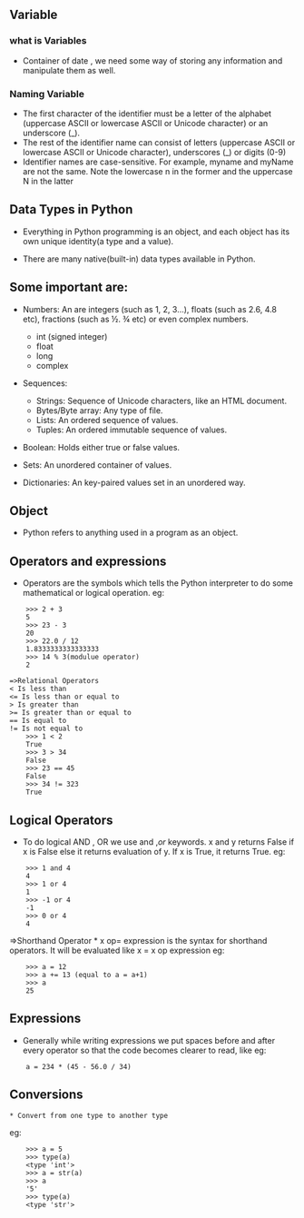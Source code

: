 ## Variable
### what is Variables

   * Container of date , we need some way of storing any information and manipulate them as well.
### Naming Variable
   * The first character of the identifier must be a letter of the alphabet (uppercase ASCII or lowercase ASCII or Unicode character) 			or an underscore (_).
   * The rest of the identifier name can consist of letters (uppercase ASCII or lowercase ASCII or Unicode character), underscores (_) 			or digits (0-9)
   * Identifier names are case-sensitive. For example, myname and myName are not the same. Note the lowercase n in the former and the 			uppercase N in the latter
## Data Types in Python
  * Everything in Python programming is an object, and each object has its own unique identity(a type and a value).

  * There are many native(built-in) data types available in Python.

## Some important are:

   * Numbers: An are integers (such as 1, 2, 3…), floats (such as 2.6, 4.8 etc), fractions (such as ½. ¾ etc) or even complex numbers.
        - int (signed integer)
        - float
        - long
        - complex
   * Sequences:
        - Strings: Sequence of Unicode characters, like an HTML document.
        - Bytes/Byte array: Any type of file.
        - Lists: An ordered sequence of values.
        - Tuples: An ordered immutable sequence of values.

   * Boolean: Holds either true or false values.
   * Sets: An unordered container of values.
   * Dictionaries: An key-paired values set in an unordered way.
## Object
   * Python refers to anything used in a program as an object.
## Operators and expressions
   * Operators are the symbols which tells the Python interpreter to do some mathematical or logical operation. 
eg:
```
	>>> 2 + 3
	5
	>>> 23 - 3
	20
	>>> 22.0 / 12
	1.8333333333333333
	>>> 14 % 3(modulue operator)
	2
```
```
=>Relational Operators
< Is less than
<= Is less than or equal to
> Is greater than
>= Is greater than or equal to
== Is equal to
!= Is not equal to
	>>> 1 < 2
	True	
	>>> 3 > 34	
	False
	>>> 23 == 45
	False
	>>> 34 != 323
	True
```
## Logical Operators
   * To do logical AND , OR we use and ,*or* keywords. x and y returns False if x is False else it returns evaluation of y. If x is True, it returns True.
eg:
```
	>>> 1 and 4
	4
	>>> 1 or 4
	1
	>>> -1 or 4
	-1
	>>> 0 or 4
	4
```
=>Shorthand Operator
    * x op= expression is the syntax for shorthand operators. It will be evaluated like x = x op expression
eg:
```
	>>> a = 12
	>>> a += 13 (equal to a = a+1)
	>>> a
	25
```
## Expressions
   * Generally while writing expressions we put spaces before and after every operator so that the code becomes clearer to read, like
eg:
```
	a = 234 * (45 - 56.0 / 34)
```
## Conversions
    * Convert from one type to another type
eg:
```
	>>> a = 5
	>>> type(a)
	<type 'int'>
	>>> a = str(a)
	>>> a
	'5'
	>>> type(a)
	<type 'str'>
```

	 






